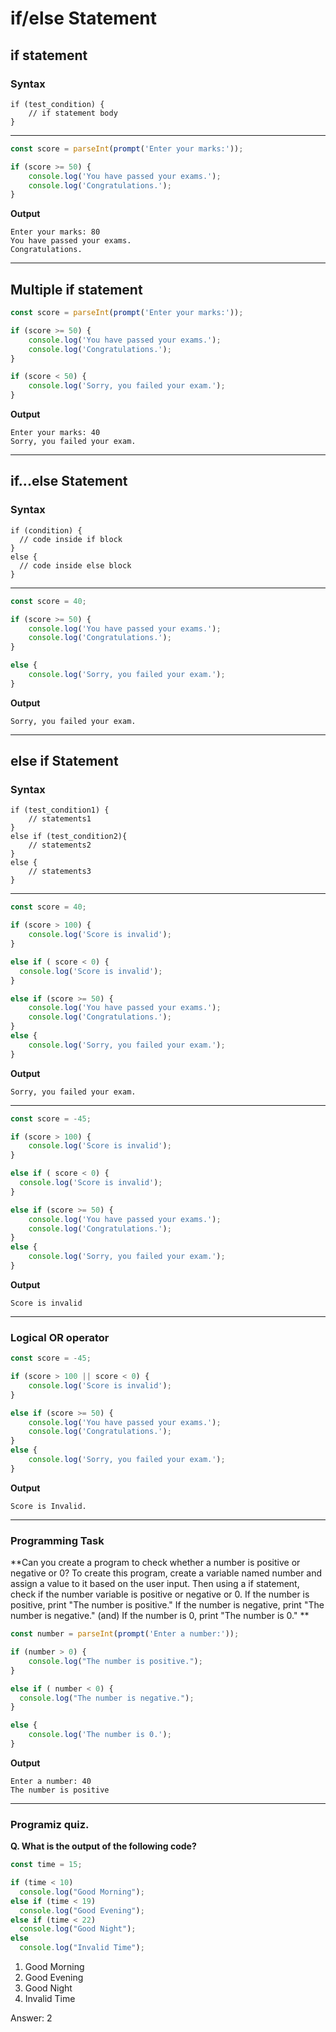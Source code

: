 # if/else Statement

## if statement
### Syntax
```
if (test_condition) {
    // if statement body
}
```
***
```js
const score = parseInt(prompt('Enter your marks:'));

if (score >= 50) {
    console.log('You have passed your exams.');
    console.log('Congratulations.');
}
```
**Output**
```
Enter your marks: 80
You have passed your exams.
Congratulations.
```
***

## Multiple if statement
```js
const score = parseInt(prompt('Enter your marks:'));

if (score >= 50) {
    console.log('You have passed your exams.');
    console.log('Congratulations.');
}

if (score < 50) {
    console.log('Sorry, you failed your exam.');
}
```
**Output**
```
Enter your marks: 40
Sorry, you failed your exam.
```
***
## if...else Statement
### Syntax
```
if (condition) {
  // code inside if block
}
else {
  // code inside else block
}
```
***
```js
const score = 40;

if (score >= 50) {
    console.log('You have passed your exams.');
    console.log('Congratulations.');
}

else {
    console.log('Sorry, you failed your exam.');
}
```
**Output**
```
Sorry, you failed your exam.
```
***
## else if Statement
### Syntax
```
if (test_condition1) {
    // statements1
}
else if (test_condition2){
    // statements2
}
else {
    // statements3
}
```
***
```js
const score = 40;

if (score > 100) {
    console.log('Score is invalid');
}

else if ( score < 0) {
  console.log('Score is invalid');
}

else if (score >= 50) {
    console.log('You have passed your exams.');
    console.log('Congratulations.');
}
else {
    console.log('Sorry, you failed your exam.');
}
```
**Output**
```
Sorry, you failed your exam.
```
***
```js
const score = -45;

if (score > 100) {
    console.log('Score is invalid');
}

else if ( score < 0) {
  console.log('Score is invalid');
}

else if (score >= 50) {
    console.log('You have passed your exams.');
    console.log('Congratulations.');
}
else {
    console.log('Sorry, you failed your exam.');
}
```
**Output**
```
Score is invalid
```
***
### Logical OR operator
```js
const score = -45;

if (score > 100 || score < 0) {
    console.log('Score is invalid');
}

else if (score >= 50) {
    console.log('You have passed your exams.');
    console.log('Congratulations.');
}
else {
    console.log('Sorry, you failed your exam.');
}
```
**Output**
```
Score is Invalid.
```
***
### Programming Task
**Can you create a program to check whether a number is positive or negative or 0? To create this program, create a variable named number and assign a value to it based on the user input. Then using a if statement, check if the number variable is positive or negative or 0.
If the number is positive, print "The number is positive."
If the number is negative, print "The number is negative."
(and) If the number is 0, print "The number is 0."
**
```js
const number = parseInt(prompt('Enter a number:'));

if (number > 0) {
    console.log("The number is positive.");
}

else if ( number < 0) {
  console.log("The number is negative.");
}

else {
    console.log('The number is 0.');
}
```
**Output**
```
Enter a number: 40
The number is positive
```
***
### Programiz quiz.
**Q. What is the output of the following code?**
```js
const time = 15;

if (time < 10)
  console.log("Good Morning");
else if (time < 19) 
  console.log("Good Evening");
else if (time < 22)
  console.log("Good Night");
else
  console.log("Invalid Time");
```

1. Good Morning
2. Good Evening
3. Good Night
4. Invalid Time

Answer: 2
